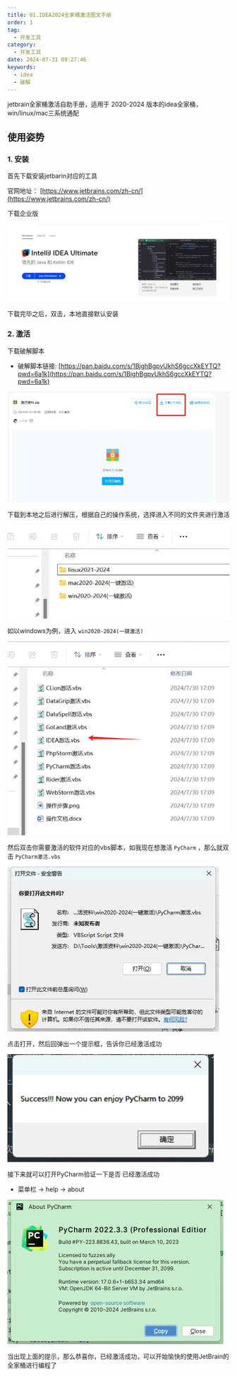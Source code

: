```yaml
---
title: 01.IDEA2024全家桶激活图文手册
order: 1
tag:
  - 开发工具
category:
  - 开发工具
date: 2024-07-31 09:27:46
keywords:
  - idea
  - 破解
---
```


jetbrain全家桶激活自助手册，适用于 2020-2024 版本的idea全家桶，win/linux/mac三系统通配

## 使用姿势

### 1. 安装

首先下载安装jetbarin对应的工具

官网地址： [https://www.jetbrains.com/zh-cn/](https://www.jetbrains.com/zh-cn/)


下载企业版

![](/imgs/240731/00.jpg)


下载完毕之后，双击，本地直接默认安装


### 2. 激活

下载破解脚本

- 破解脚本链接: [https://pan.baidu.com/s/1BjghBgpvUkhS6gccXkEYTQ?pwd=6a1k](https://pan.baidu.com/s/1BjghBgpvUkhS6gccXkEYTQ?pwd=6a1k)

![](/imgs/240731/01.jpg)

下载到本地之后进行解压，根据自己的操作系统，选择进入不同的文件夹进行激活

![](/imgs/240731/02.jpg)

如以windows为例，进入 `win2020-2024(一键激活)`

![](/imgs/240731/03.jpg)

然后双击你需要激活的软件对应的vbs脚本，如我现在想激活 `PyCharm` ，那么就双击 `PyCharm激活.vbs`

![](/imgs/240731/04.jpg)

点击打开，然后回弹出一个提示框，告诉你已经激活成功

![](/imgs/240731/05.jpg)

接下来就可以打开PyCharm验证一下是否 已经激活成功

- 菜单栏 -> help -> about

![](/imgs/240731/06.jpg)


当出现上面的提示，那么恭喜你，已经激活成功，可以开始愉快的使用JetBrain的全家桶进行编程了
